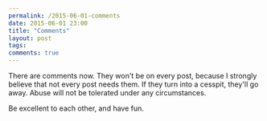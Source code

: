 ```yaml
---
permalink: /2015-06-01-comments
date: 2015-06-01 23:00
title: "Comments"
layout: post
tags:
comments: true
---
```


There are comments now. They won't be on every post, because I strongly believe that not every post needs them. If they turn into a cesspit, they'll go away. Abuse will not be tolerated under any circumstances.

Be excellent to each other, and have fun.